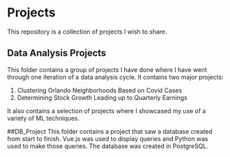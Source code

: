 # Projects
This repository is a collection of projects I wish to share.

## Data Analysis Projects
This folder contains a group of projects I have done where I have went through one iteration of a data analysis cycle.  It contains two major projects: 
1. Clustering Orlando Neighborhoods Based on Covid Cases
2. Determining Stock Growth Leading up to Quarterly Earnings

It also contains a selection of projects where I showcased my use of a variety of ML techniques.

##DB_Project
This folder contains a project that saw a database created from start to finish.  Vue.js was used to display queries and Python was used to make those queries.  The database was created in PostgreSQL.


